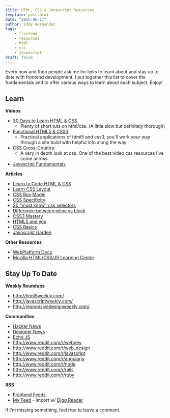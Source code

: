 ```yaml
---
title: HTML, CSS & Javascript Resources
template: post.html
date: "2015-06-17"
author: Eddy Hernandez
tags:
    - frontend
    - resources
    - html
    - css
    - javascript
draft: false
---
```


Every now and then people ask me for links to learn about and stay up to date with frontend development. I put together this list to cover the fundamentals and to offer various ways to learn about each subject. Enjoy!

## Learn

__Videos__

- [30 Days to Learn HTML & CSS](https://www.youtube.com/playlist?list=PL52E0F0A024E913AE)
    - Plenty of short tuts on html/css. (A little slow but definitely thorough)
- [Functional HTML5 & CSS3](http://www.codeschool.com/courses/functional-html5-css3)
    - Practical applications of html5 and css3, you'll work your way through a site build with helpful info along the way
- [CSS Cross-Country](http://www.codeschool.com/courses/css-cross-country)
    - A very in depth look at css. One of the best video css resources I've come across.
- [Javascript Fundamentals](http://channel9.msdn.com/Series/Javascript-Fundamentals-Development-for-Absolute-Beginners)

__Articles__

- [Learn to Code HTML & CSS](http://learn.shayhowe.com/html-css/)
- [Learn CSS Layout](http://learnlayout.com/)
- [CSS Box Model](http://css-tricks.com/the-css-box-model/)
- [CSS Specificity](http://coding.smashingmagazine.com/2007/07/27/css-specificity-things-you-should-know/)
- [30 "must know" css selectors](http://net.tutsplus.com/tutorials/html-css-techniques/the-30-css-selectors-you-must-memorize/)
- [Difference between inline vs block](http://www.impressivewebs.com/difference-block-inline-css/)
- [CSS3 Mastery](http://net.tutsplus.com/sessions/css3-mastery/)
- [HTML5 and you](http://net.tutsplus.com/sessions/html5-and-you/)
- [CSS Basics](http://www.impressivewebs.com/css-basics/)
- [Javascript Garden](http://bonsaiden.github.com/JavaScript-Garden/)

__Other Resources__

- [WebPlatform Docs](http://docs.webplatform.org/)
- [Mozilla HTML/CSS/JS Learning Center](https://developer.mozilla.org/en-US/learn)

## Stay Up To Date

__Weekly Roundups__

- http://html5weekly.com/
- http://javascriptweekly.com/
- http://responsivedesignweekly.com/

__Communities__

- [Hacker News](https://news.ycombinator.com/)
- [Designer News](https://www.designernews.co/)
- [Echo JS](http://www.echojs.com/)
- http://www.reddit.com/r/webdev
- http://www.reddit.com/r/web_design
- http://www.reddit.com/r/javascript
- http://www.reddit.com/r/angularjs
- http://www.reddit.com/r/node
- http://www.reddit.com/r/rails
- http://www.reddit.com/r/ruby

__RSS__

- [Frontend Feeds](https://github.com/paulirish/frontend-feeds)
- [My Feed](http://19a5a3d677f1bf7dfffb-4cec33efbe2744e99ba863e52edb2075.r37.cf2.rackcdn.com/digg_reader_subscriptions.xml) - import w/ [Digg Reader](https://digg.com/reader)

If I'm missing something, feel free to leave a comment.
